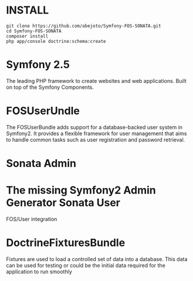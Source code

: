 INSTALL
====================================
    git clone https://github.com/abejoto/Symfony-FOS-SONATA.git
    cd Symfony-FOS-SONATA
    composer install
    php app/console doctrine:schema:create
    
Symfony 2.5
====================================
The leading PHP framework to create websites and web applications. Built on top of the Symfony Components.

FOSUserUndle
====================================
The FOSUserBundle adds support for a database-backed user system in Symfony2. It provides a flexible framework for user management that aims to handle common tasks such as user registration and password retrieval.

Sonata Admin
====================================
The missing Symfony2 Admin Generator
Sonata User
====================================
FOS/User integration

DoctrineFixturesBundle
====================================
Fixtures are used to load a controlled set of data into a database. This data can be used for testing or could be the initial data required for the application to run smoothly
